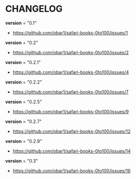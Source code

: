 # CHANGELOG

__version__ = "0.1"
- https://github.com/obar1/safari-books-0to100/issues/1

__version__ = "0.2"
- https://github.com/obar1/safari-books-0to100/issues/2

__version__ = "0.2.1"
- https://github.com/obar1/safari-books-0to100/issues/4

__version__ = "0.2.2"
- https://github.com/obar1/safari-books-0to100/issues/7

__version__ = "0.2.5"
- https://github.com/obar1/safari-books-0to100/issues/9

__version__ = "0.2.7"
- https://github.com/obar1/safari-books-0to100/issues/12

__version__ = "0.2.9"
- https://github.com/obar1/safari-books-0to100/issues/14

__version__ = "0.3"
- https://github.com/obar1/safari-books-0to100/issues/16
